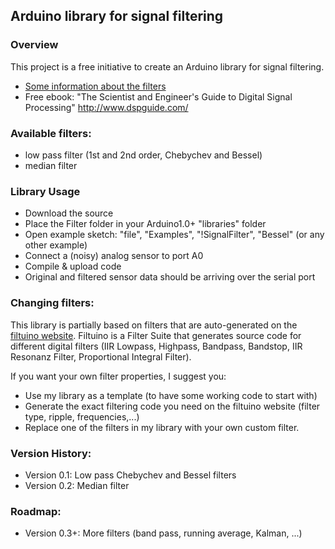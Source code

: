 Arduino library for signal filtering
------------------------------------

### Overview
This project is a free initiative to create an Arduino library for signal filtering.

 * [Some information about the filters](https://github.com/jeroendoggen/Arduino-signal-filtering-library/wiki/Signal-Filtering-Basics)
 * Free ebook: "The Scientist and Engineer's Guide to Digital Signal Processing" http://www.dspguide.com/

### Available filters:
 * low pass filter (1st and 2nd order, Chebychev and Bessel)
 * median filter

### Library Usage
 * Download the source
 * Place the Filter folder in your Arduino1.0+ "libraries" folder
 * Open example sketch: "file", "Examples", "!SignalFilter", "Bessel" (or any other example)
 * Connect a (noisy) analog sensor to port A0
 * Compile & upload code
 * Original and filtered sensor data should be arriving over the serial port

### Changing filters:
This library is partially based on filters that are auto-generated on the [filtuino website](http://www.schwietering.com/jayduino/filtuino/).
Filtuino is a Filter Suite that generates source code for different digital filters (IIR Lowpass, Highpass, Bandpass, Bandstop, IIR Resonanz Filter, Proportional Integral Filter).

If you want your own filter properties, I suggest you:
 * Use my library as a template (to have some working code to start with)
 * Generate the exact filtering code you need on the filtuino website (filter type, ripple, frequencies,...)
 * Replace one of the filters in my library with your own custom filter.

### Version History:
 * Version 0.1: Low pass Chebychev and Bessel filters
 * Version 0.2: Median filter

### Roadmap:
 * Version 0.3+: More filters (band pass, running average, Kalman, ...)                                             
